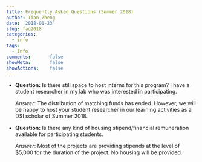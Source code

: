 ```yaml
---
title: Frequently Asked Questions (Summer 2018)
author: Tian Zheng
date: '2018-01-23'
slug: faq2018
categories:
  - info
tags:
  - Info
comments:       false
showMeta:       false
showActions:    false
---
```

+ **Question:** Is there still space to host interns for this program?  I have a student researcher in my lab who was interested in participating.

    *Answer*: The distribution of matching funds has ended. However, we will be happy to host your student researcher in our learning activities as a DSI scholar of Summer 2018.

+ **Question:** Is there any kind of housing stipend/financial remuneration available for participating students. 

    *Answer*: Most of the projects are providing stipends at the level of $5,000 for the duration of the project. No housing will be provided. 

